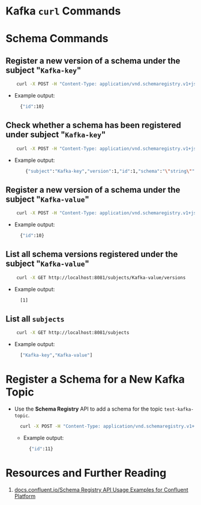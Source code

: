# Kafka `curl` Commands

# Schema Commands

## Register a new version of a schema under the subject "`Kafka-key`"

```sh
    curl -X POST -H "Content-Type: application/vnd.schemaregistry.v1+json" --data '{"schema": "{\"type\": \"string\"}"}' http://localhost:8081/subjects/Kafka-key/versions
```

- Example output:
  ```sh
    {"id":10}
  ```

## Check whether a schema has been registered under subject "`Kafka-key`"

```sh
    curl -X POST -H "Content-Type: application/vnd.schemaregistry.v1+json" --data '{"schema": "{\"type\": \"string\"}"}' http://localhost:8081/subjects/Kafka-key
```

- Example output:
  ```sh
      {"subject":"Kafka-key","version":1,"id":1,"schema":"\"string\""}
  ```

## Register a new version of a schema under the subject "`Kafka-value`"

```sh
    curl -X POST -H "Content-Type: application/vnd.schemaregistry.v1+json" --data '{"schema": "{\"type\": \"string\"}"}' http://localhost:8081/subjects/Kafka-value/versions
```

- Example output:
  ```sh
    {"id":10}
  ```

## List all schema versions registered under the subject "`Kafka-value`"

```sh
    curl -X GET http://localhost:8081/subjects/Kafka-value/versions
```

- Example output:
  ```sh
    [1]
  ```

## List all `subjects`

```sh
    curl -X GET http://localhost:8081/subjects
```

- Example output:
  ```sh
    ["Kafka-key","Kafka-value"]
  ```



# Register a Schema for a New Kafka Topic

- Use the **Schema Registry** API to add a schema for the topic `test-kafka-topic`.
  ```sh
    curl -X POST -H "Content-Type: application/vnd.schemaregistry.v1+json" --data '{"schema": "{\"type\":\"record\",\"name\":\"Payment\",\"namespace\":\"my.examples\",\"fields\":[{\"name\":\"id\",\"type\":\"string\"},{\"name\":\"amount\",\"type\":\"double\"}]}"}' http://localhost:8081/subjects/my-kafka-value/versions
  ```
  - Example output:
    ```sh
      {"id":11}
    ```

# Resources and Further Reading

1. [docs.confluent.io/Schema Registry API Usage Examples for Confluent Platform](https://docs.confluent.io/platform/current/schema-registry/develop/using.html)

